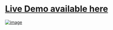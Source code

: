 # [Live Demo available here](https://boilerplatemax-phonebook-part3.herokuapp.com/)

[![image](https://user-images.githubusercontent.com/113940871/197416299-3a05786f-9a2b-4bde-85de-51a3cfb3c0de.png)](https://boilerplatemax-phonebook-part3.herokuapp.com/)
